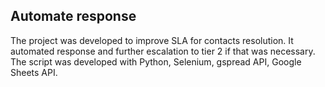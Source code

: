 ## Automate response

The project was developed to improve SLA for contacts resolution. It automated response and further escalation to tier 2 if that was necessary. The script was developed with Python, Selenium, gspread API, Google Sheets API.
